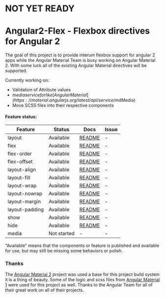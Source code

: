 # NOT YET READY

# Angular2-Flex - Flexbox directives for Angular 2


The goal of this project is to provide interum flexbox support for angular 2 apps while the
Angular Material Team is busy working on Angular Material 2. With some luck all of the existing
Angular Material directives will be supported.


Currently working on:
* Validation of Attribute values
* $media service for like [Angular Material](https://material.angularjs.org/latest/api/service/$mdMedia)
* Move SCSS files into their respective components


#### Feature status:

| Feature          | Status                              | Docs         | Issue          |
|------------------|-------------------------------------|--------------|----------------|
| layout           |                           Available | [README][1]  |              - |
| flex             |                           Available | [README][2]  |              - |
| flex-order       |                           Available | [README][3]  |              - |
| flex-offset      |                           Available | [README][4]  |              - |
| layout-align     |                           Available | [README][5]  |              - |
| layout-fill      |                           Available | [README][6]  |              - |
| layout-wrap      |                           Available | [README][7]  |              - |
| layout-nowrap    |                           Available | [README][8]  |              - |
| layout-margin    |                           Available | [README][9]  |              - |
| layout-padding   |                           Available | [README][10] |              - |
| show             |                           Available | [README][11] |              - |
| hide             |                           Available | [README][12] |              - |
| media            |                         Not started |           -  |              - |

"Available" means that the components or feature is published and available for use, but may still
be missing some behaviors or polish.


### Thanks

The [Angular Material 2][14] project was used a base for this project build system it is a thing of
beauty. Some of the logic and scss files from [Angular Material 1][15] were used for this project as
well. Thanks to the Angular Team for all of their great work on all of their projects.

[1]: https://github.com/ebertsch/angular2-flex/blob/master/src/lib/layout/README.md
[2]: https://github.com/ebertsch/angular2-flex/blob/master/src/lib/flex/README.md
[3]: https://github.com/ebertsch/angular2-flex/blob/master/src/lib/flex-order/README.md
[4]: https://github.com/ebertsch/angular2-flex/blob/master/src/lib/flex-offset/README.md
[5]: https://github.com/ebertsch/angular2-flex/blob/master/src/lib/layout-align/README.md
[6]: https://github.com/ebertsch/angular2-flex/blob/master/src/lib/layout-fill/README.md
[7]: https://github.com/ebertsch/angular2-flex/blob/master/src/lib/layout-wrap/README.md
[8]: https://github.com/ebertsch/angular2-flex/blob/master/src/lib/layout-nowrap/README.md
[9]: https://github.com/ebertsch/angular2-flex/blob/master/src/lib/layout-margin/README.md
[10]: https://github.com/ebertsch/angular2-flex/blob/master/src/lib/layout-padding/README.md
[11]: https://github.com/ebertsch/angular2-flex/blob/master/src/lib/show/README.md
[12]: https://github.com/ebertsch/angular2-flex/blob/master/src/lib/hide/README.md
[13]: https://github.com/ebertsch/angular2-flex/blob/master/src/lib/media/README.md
[14]: https://github.com/angular/material2
[15]: https://github.com/angular/material
